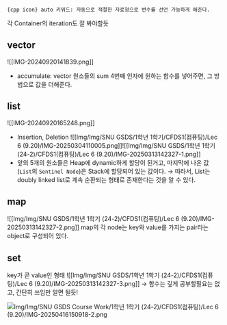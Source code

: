 `{cpp icon} auto 키워드: 자동으로 적절한 자료형으로 변수를 선언 가능하게 해준다. `

각 Container의 iteration도 잘 봐야할듯

## vector
![[IMG-20240920141839.png]]
 - accumulate: vector 원소들의 sum
	4번째 인자에 원하는 함수를 넣어주면, 그 방법으로 값을 더해준다. 
## list
![[IMG-20240920165248.png]]
- Insertion, Deletion ![[Img/Img/SNU GSDS/1학년 1학기/CFDS1(컴퓨팅)/Lec 6 (9.20)/IMG-20250304110005.png]]![[Img/Img/SNU GSDS/1학년 1학기 (24-2)/CFDS1(컴퓨팅)/Lec 6 (9.20)/IMG-20250313142327-1.png]]
- 앞의 5개의 원소들은 Heap에 dynamic하게 할당이 된거고, 마지막에 나온 값(`List`의 `Sentinel Node`)은 Stack에 할당되어 있는 값이다. 
  → 따라서, List는 doubly linked list로 계속 순환되는 형태로 존재한다는 것을 알 수 있다.  
## map
![[Img/Img/SNU GSDS/1학년 1학기 (24-2)/CFDS1(컴퓨팅)/Lec 6 (9.20)/IMG-20250313142327-2.png]]
map의 각 node는 key와 value를 가지는 pair라는 object로 구성되어 있다. 
## set
key가 곧 value인 형태
![[Img/Img/SNU GSDS/1학년 1학기 (24-2)/CFDS1(컴퓨팅)/Lec 6 (9.20)/IMG-20250313142327-3.png]]
→ 함수는 깊게 공부할필요는 없고, 간단히 쓰임만 알면 될듯!


![Img/Img/SNU GSDS Course Work/1학년 1학기 (24-2)/CFDS1(컴퓨팅)/Lec 6 (9.20)/IMG-20250416150918-2.png](IMG-20250416150918-2%2011.png)